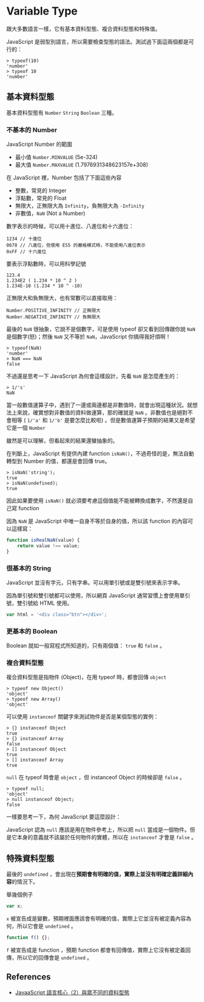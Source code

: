 # Variable Type

跟大多數語言一樣，它有基本資料型態、複合資料型態和特殊值。

JavaScript 是弱型別語言，所以需要檢查型態的語法。測試過下面這兩個都是可行的：

    > typeof(10)
    'number'
    > typeof 10
    'number'

## 基本資料型態

基本資料型態有 `Number` `String` `Boolean` 三種。

### 不基本的 Number

JavaScript Number 的範圍

* 最小值 `Number.MINVALUE` (5e-324)
* 最大值 `Number.MAXVALUE` (1.7976931348623157e+308)

在 JavaScript 裡，Number 包括了下面這些內容

* 整數，常見的 Integer
* 浮點數，常見的 Float
* 無限大，正無限大為 `Infinity`，負無限大為 `-Infinity`
* 非數值，`NaN` (Not a Number)

數字表示的時候，可以用十進位、八進位和十六進位：

    1234 // 十進位
    0678 // 八進位，但使用 ES5 的嚴格模式時，不能使用八進位表示
    0xFF // 十六進位

要表示浮點數時，可以用科學記號

    123.4
    1.234E2 ( 1.234 * 10 ^ 2 )
    1.234E-10 (1.234 * 10 ^ -10)

正無限大和負無限大，也有常數可以直接取用：

    Number.POSITIVE_INFINITY // 正無限大
    Number.NEGATIVE_INFINITY // 負無限大

最後的 `NaN` 很抽象，它說不是個數字，可是使用 typeof 卻又看到回傳跟你說 `NaN` 是個數字(怒)；然後 `NaN` 又不等於 `NaN`，JavaScript 你搞得我好煩啊！

    > typeof(NaN)
    'number'
    > NaN === NaN
    false

不過還是思考一下 JavaScript 為何會這樣設計，先看 `NaN` 是怎麼產生的：

    > 1/'s'
    NaN

當一般數值運算子中，遇到了一邊或兩邊都是非數值時，就會出現這種狀況。就想法上來說，確實想對非數值的資料做運算，那的確就是 `NaN` 。非數值也是絕對不會相等 ( `1/'a'` 和 `1/'b'` 是要怎麼比較啦) 。但是數值運算子預期的結果又是希望它是一個 `Number`

雖然是可以理解，但看起來的結果還蠻抽象的。

在判斷上，JavaScript 有提供內建 function `isNaN()`，不過奇怪的是，無法自動轉型到 Number 的值，都還是會回傳 true。

    > isNaN('string');
    true
    > isNaN(undefined);
    true

因此如果要使用 `isNaN()` 就必須要考慮這個值能不能被轉換成數字，不然還是自己寫 function

因為 `NaN` 是 JavaScript 中唯一自身不等於自身的值，所以該 function 的內容可以這樣寫：

```javascript
function isRealNaN(value) {
    return value !== value;
}
```

### 很基本的 String

JavaScript 並沒有字元，只有字串。可以用單引號或是雙引號來表示字串。

因為單引號和雙引號都可以使用，所以網頁 JavaScript 通常習慣上會使用單引號，雙引號給 HTML 使用。

```javascript
var html = '<div class="btn"></div>';
```

### 更基本的 Boolean

Boolean 就如一般寫程式所知道的，只有兩個值： `true` 和 `false` 。

### 複合資料型態

複合資料型態是指物件 (Object)，在用 typeof 時，都會回傳 `object`

    > typeof new Object()
    'object'
    > typeof new Array()
    'object'

可以使用 `instanceof` 關鍵字來測試物件是否是某個型態的實例：

    > {} instanceof Object
    true
    > {} instanceof Array
    false
    > [] instanceof Object
    true
    > [] instanceof Array
    true

`null` 在 typeof 時會是 `object` ，但 instanceof Object 的時候卻是 `false` 。

    > typeof null;
    'object'
    > null instanceof Object;
    false

一樣要思考一下，為何 JavaScript 要這麼設計：

JavaScript 認為 `null` 應該是用在物件參考上，所以把 `null` 當成是一個物件。但是它本身的意義就不該屬於任何物件的實體，所以在 `instanceof` 才會是 `false` 。

## 特殊資料型態

最後的 `undefined` ，會出現在**預期會有明確的值，實際上並沒有明確定義詳細內容**的情況下。

舉幾個例子

```javascript
var x;
```

`x` 被宣告成是變數，預期裡面應該會有明確的值，實際上它並沒有被定義內容為何，所以它會是 `undefined` 。

```javascript
function f() {};
```

`f` 被宣告成是 function ，預期 function 都會有回傳值，實際上它沒有被定義回傳，所以它的回傳會是 `undefined` 。

## References

* [JavaaScript 語言核心（2）與眾不同的資料型態](http://www.codedata.com.tw/javascript/essential-javascript-data-type/)
